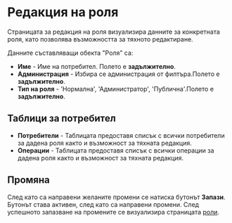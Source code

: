# Редакция на роля
Страницата за редакция на роля визуализира данните за конкретната роля, като позволява възможността за тяхното редактиране.

Данните съставляващи обекта "Роля" са:
* **Име** - Име на потребител. Полето е **задължително**.
* **Администрация** - Избира се администрация от филтъра.Полето е **задължително**.
* **Тип на роля** - 'Нормална', 'Администратор', 'Публична'.Полето е **задължително**.

## Таблици за потребител
* **Потребители** - Таблицата предоставя списък с всички потребители за дадена роля както и възможност за тяхната редакция.
* **Операции** - Таблицата предоставя списък с всички операции за дадена роля както и възможност за тяхната редакция.

## Промяна
След като са направени желаните промени се натиска бутонът **Запази**. Бутонът става активен, след като са направени промени. След успешното запазване на промените се визуализира страницата [роли](admin/roles).